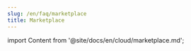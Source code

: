 ```yaml
---
slug: /en/faq/marketplace
title: Marketplace
---
```

import Content from '@site/docs/en/cloud/marketplace.md';

<Content />
